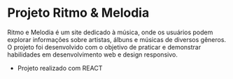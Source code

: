 # Projeto Ritmo & Melodia

Ritmo e Melodia é um site dedicado à música, onde os usuários podem explorar informações sobre artistas, álbuns e músicas de diversos gêneros. O projeto foi desenvolvido com o objetivo de praticar e demonstrar habilidades em desenvolvimento web e design responsivo.

* Projeto realizado com REACT